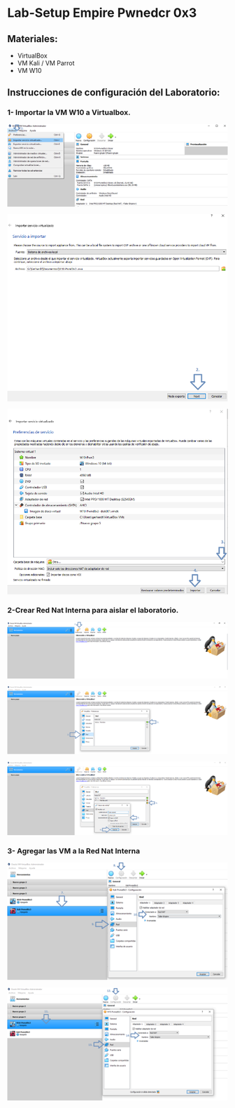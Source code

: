 # Lab-Setup Empire Pwnedcr 0x3

## Materiales:
* VirtualBox
* VM Kali / VM Parrot
* VM W10 

## Instrucciones de configuración del Laboratorio:

### 1- Importar la VM W10 a Virtualbox.

<p align="center">
<img src="Images/15.png"
</p>
  
  <p align="center">
<img src="Images/16.png"
</p>
  
  <p align="center">
<img src="Images/17.png"
</p>
  





### 2-Crear Red Nat Interna para aislar el laboratorio.
<p align="center">
<img src="Images/1.png"
</p>


<p align="center">
<img src="Images/2.png"
</p>


<p align="center">
<img src="Images/3.png"        
</p>





### 3- Agregar las VM a la Red Nat Interna

<p align="center">
<img src="Images/4.png"      
</p>

<p align="center">
<img src="Images/5.png"      
</p>



